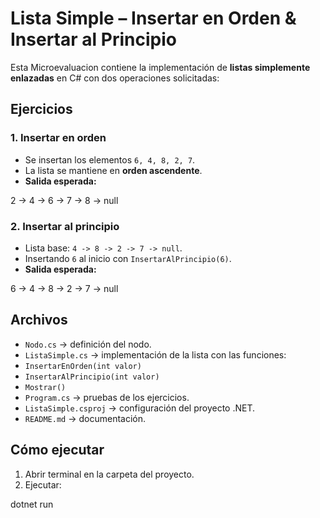 # Lista Simple – Insertar en Orden & Insertar al Principio

Esta Microevaluacion contiene la implementación de **listas simplemente enlazadas** en C# con dos operaciones solicitadas:

## Ejercicios

### 1. Insertar en orden
- Se insertan los elementos `6, 4, 8, 2, 7`.
- La lista se mantiene en **orden ascendente**.
- **Salida esperada:**

2 -> 4 -> 6 -> 7 -> 8 -> null

### 2. Insertar al principio
- Lista base: `4 -> 8 -> 2 -> 7 -> null`.
- Insertando `6` al inicio con `InsertarAlPrincipio(6)`.
- **Salida esperada:**

6 -> 4 -> 8 -> 2 -> 7 -> null


## Archivos

- `Nodo.cs` -> definición del nodo.
- `ListaSimple.cs` -> implementación de la lista con las funciones:
- `InsertarEnOrden(int valor)`
- `InsertarAlPrincipio(int valor)`
- `Mostrar()`
- `Program.cs` -> pruebas de los ejercicios.
- `ListaSimple.csproj` -> configuración del proyecto .NET.
- `README.md` -> documentación.

## Cómo ejecutar

1. Abrir terminal en la carpeta del proyecto.
2. Ejecutar:

 dotnet run

